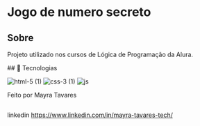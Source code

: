 <h1> Jogo de numero secreto </h1>
<h2>Sobre</h2>
<p>Projeto utilizado nos cursos de Lógica de Programação da Alura.</p>
##  🚀 Tecnologias

<img>![html-5 (1)](https://github.com/MayraLeal/Jogo-de-treino/assets/151656339/f6cb2240-bf92-4bf0-bbb2-9608eb87514e)</img>
<img>![css-3 (1)](https://github.com/MayraLeal/Jogo-de-treino/assets/151656339/bb52f1e4-4c88-4bf0-aa67-b08d3ac7a238)</img>
<img>![js](https://github.com/MayraLeal/Jogo-de-treino/assets/151656339/2e0c2d4b-0289-47e0-960e-243f03f2de6c)</img>

Feito por Mayra Tavares
##
linkedin https://www.linkedin.com/in/mayra-tavares-tech/
